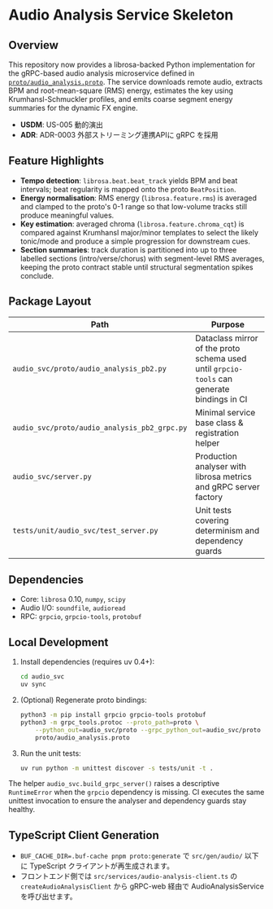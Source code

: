 # Audio Analysis Service Skeleton

## Overview

This repository now provides a librosa-backed Python implementation for the gRPC-based audio analysis microservice defined in [`proto/audio_analysis.proto`](../../proto/audio_analysis.proto). The service downloads remote audio, extracts BPM and root-mean-square (RMS) energy, estimates the key using Krumhansl-Schmuckler profiles, and emits coarse segment energy summaries for the dynamic FX engine.

- **USDM**: US-005 動的演出
- **ADR**: ADR-0003 外部ストリーミング連携APIに gRPC を採用

## Feature Highlights

- **Tempo detection**: `librosa.beat.beat_track` yields BPM and beat intervals; beat regularity is mapped onto the proto `BeatPosition`.
- **Energy normalisation**: RMS energy (`librosa.feature.rms`) is averaged and clamped to the proto's 0-1 range so that low-volume tracks still produce meaningful values.
- **Key estimation**: averaged chroma (`librosa.feature.chroma_cqt`) is compared against Krumhansl major/minor templates to select the likely tonic/mode and produce a simple progression for downstream cues.
- **Section summaries**: track duration is partitioned into up to three labelled sections (intro/verse/chorus) with segment-level RMS averages, keeping the proto contract stable until structural segmentation spikes conclude.

## Package Layout

| Path                                         | Purpose                                                                                    |
| -------------------------------------------- | ------------------------------------------------------------------------------------------ |
| `audio_svc/proto/audio_analysis_pb2.py`      | Dataclass mirror of the proto schema used until `grpcio-tools` can generate bindings in CI |
| `audio_svc/proto/audio_analysis_pb2_grpc.py` | Minimal service base class & registration helper                                           |
| `audio_svc/server.py`                        | Production analyser with librosa metrics and gRPC server factory                           |
| `tests/unit/audio_svc/test_server.py`        | Unit tests covering determinism and dependency guards                                      |

## Dependencies

- Core: `librosa` 0.10, `numpy`, `scipy`
- Audio I/O: `soundfile`, `audioread`
- RPC: `grpcio`, `grpcio-tools`, `protobuf`

## Local Development

1. Install dependencies (requires uv 0.4+):
   ```bash
   cd audio_svc
   uv sync
   ```
2. (Optional) Regenerate proto bindings:
   ```bash
   python3 -m pip install grpcio grpcio-tools protobuf
   python3 -m grpc_tools.protoc --proto_path=proto \
       --python_out=audio_svc/proto --grpc_python_out=audio_svc/proto \
       proto/audio_analysis.proto
   ```
3. Run the unit tests:
   ```bash
   uv run python -m unittest discover -s tests/unit -t .
   ```

The helper `audio_svc.build_grpc_server()` raises a descriptive `RuntimeError` when the `grpcio` dependency is missing. CI executes the same unittest invocation to ensure the analyser and dependency guards stay healthy.

## TypeScript Client Generation

- `BUF_CACHE_DIR=.buf-cache pnpm proto:generate` で `src/gen/audio/` 以下に TypeScript クライアントが再生成されます。
- フロントエンド側では `src/services/audio-analysis-client.ts` の `createAudioAnalysisClient` から gRPC-web 経由で AudioAnalysisService を呼び出せます。
